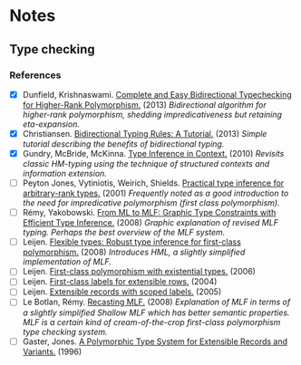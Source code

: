 
# Notes

## Type checking

### References

- [X] Dunfield, Krishnaswami. [Complete and Easy Bidirectional Typechecking for Higher-Rank Polymorphism.](https://www.mpi-sws.org/~neelk/bidir.pdf) (2013) *Bidirectional algorithm for higher-rank polymorphism, shedding impredicativeness but retaining eta-expansion.*
- [X] Christiansen. [Bidirectional Typing Rules: A Tutorial.](http://davidchristiansen.dk/tutorials/bidirectional.pdf) (2013)  *Simple tutorial describing the benefits of bidirectional typing.*
- [X] Gundry, McBride, McKinna. [Type Inference in Context.](http://www.cs.ru.nl/~james/RESEARCH/msfp2010-paper.pdf) (2010) *Revisits classic HM-typing using the technique of structured contexts and information extension.*
- [ ] Peyton Jones, Vytiniotis, Weirich, Shields. [Practical type inference for arbitrary-rank types.](http://research.microsoft.com/en-us/um/people/simonpj/papers/higher-rank/putting.pdf) (2001) *Frequently noted as a good introduction to the need for impredicative polymorphism (first class polymorphism).*
- [ ] Rémy, Yakobowski. [From ML to MLF: Graphic Type Constraints with Efficient Type Inference.](http://gallium.inria.fr/~remy/mlf/Remy-Yakobowski@icfp08@proceedings.pdf) (2008) *Graphic explanation of revised MLF typing. Perhaps the best overview of the MLF system.*
- [ ] Leijen. [Flexible types: Robust type inference for first-class polymorphism.](http://research.microsoft.com/en-us/um/people/daan/download/papers/hml-tr.pdf) (2008) *Introduces HML, a slightly simplified implementation of MLF.*
- [ ] Leijen. [First-class polymorphism with existential types.](http://research.microsoft.com/en-us/um/people/daan/download/papers/existentials.pdf) (2006) 
- [ ] Leijen. [First-class labels for extensible rows.](https://www.microsoft.com/en-us/research/wp-content/uploads/2016/02/fclabels.pdf) (2004)
- [ ] Leijen. [Extensible records with scoped labels.](http://www.cs.ioc.ee/tfp-icfp-gpce05/tfp-proc/21num.pdf) (2005)
- [ ] Le Botlan, Rémy. [Recasting MLF.](http://gallium.inria.fr/~remy/mlf/recasting-mlf-RR.pdf) (2008) *Explanation of MLF in terms of a slightly simplified Shallow MLF which has better semantic properties. MLF is a certain kind of cream-of-the-crop first-class polymorphism type checking system.*
- [ ] Gaster, Jones. [A Polymorphic Type System for Extensible Records and Variants.](https://www.cs.cmu.edu/~aldrich/courses/819/papers/row-poly.pdf) (1996)
